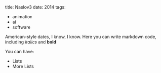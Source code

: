 title: Naslov3
date: 2014
tags: 
- animation
- ai
- software

American-style dates, I know, I know. Here you can write markdown code, including *italics* and **bold**

You can have:
* Lists
* More Lists